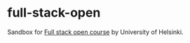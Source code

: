 # full-stack-open
Sandbox for [Full stack open course](https://fullstackopen.com/en/) by University of Helsinki.
